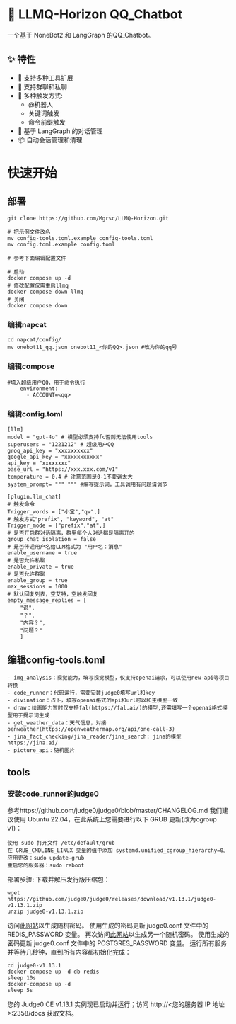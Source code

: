 # 🤖 LLMQ-Horizon QQ_Chatbot

一个基于 NoneBot2 和 LangGraph 的QQ_Chatbot。

## ✨ 特性

- 🔌 支持多种工具扩展
- 💬 支持群聊和私聊
- 🎯 多种触发方式:
  - @机器人
  - 关键词触发
  - 命令前缀触发
- 🧠 基于 LangGraph 的对话管理
- 📦 自动会话管理和清理

# 快速开始

## 部署
```
git clone https://github.com/Mgrsc/LLMQ-Horizon.git

# 把示例文件改名
mv config-tools.toml.example config-tools.toml
mv config.toml.example config.toml

# 参考下面编辑配置文件

# 启动
docker compose up -d
# 修改配置仅需重启llmq
docker compose down llmq
# 关闭
docker compose down
```

### 编辑napcat
```
cd napcat/config/
mv onebot11_qq.json onebot11_<你的QQ>.json #改为你的qq号
```

### 编辑compose

```
#填入超级用户QQ，用于命令执行
    environment:
      - ACCOUNT=<qq>
```

### 编辑config.toml

```
[llm]
model = "gpt-4o" # 模型必须支持fc否则无法使用tools
superusers = "1221212" # 超级用户QQ
groq_api_key = "xxxxxxxxxx"
google_api_key = "xxxxxxxxxxx"
api_key = "xxxxxxxx"
base_url = "https://xxx.xxx.com/v1"
temperature = 0.4 # 注意范围是0-1不要调太大
system_prompt= """ """ #编写提示词，工具调用有问题请调节

[plugin.llm_chat]
# 触发命令
Trigger_words = ["小宝","qw",]
# 触发方式"prefix", "keyword", "at"
Trigger_mode = ["prefix","at",]
# 是否开启群对话隔离，群里每个人对话都是隔离开的
group_chat_isolation = false
# 是否传递用户名给LLM格式为 "用户名：消息"
enable_username = true
# 是否允许私聊
enable_private = true
# 是否允许群聊
enable_group = true
max_sessions = 1000
# 默认回复列表，空艾特，空触发回复
empty_message_replies = [
    "说",
    "？",
    "内容？",
    "问题？"
    ]
```



## 编辑config-tools.toml
```
- img_analysis：视觉能力，填写视觉模型，仅支持openai请求，可以使用new-api等项目转换
- code_runner：代码运行，需要安装judge0填写url和key
- divination：占卜，填写openai格式的api和url可以和主模型一致
- draw：绘画能力暂时仅支持fal(https://fal.ai/)的模型,还需填写一个openai格式模型用于提示词生成
- get_weather_data：天气信息，对接oenweather(https://openweathermap.org/api/one-call-3)
- jina_fact_checking/jina_reader/jina_search: jina的模型https://jina.ai/
- picture_api：随机图片
```


## tools

### 安装code_runner的judge0

参考https://github.com/judge0/judge0/blob/master/CHANGELOG.md
我们建议使用 Ubuntu 22.04，在此系统上您需要进行以下 GRUB 更新(改为cgroup v1)：
```
使用 sudo 打开文件 /etc/default/grub
在 GRUB_CMDLINE_LINUX 变量的值中添加 systemd.unified_cgroup_hierarchy=0。
应用更改：sudo update-grub
重启您的服务器：sudo reboot
```
部署步骤:
下载并解压发行版压缩包：
```
wget https://github.com/judge0/judge0/releases/download/v1.13.1/judge0-v1.13.1.zip
unzip judge0-v1.13.1.zip
```
访问[此网站](https://www.random.org/passwords/?num=1&len=32&format=plain&rnd=new)以生成随机密码。
使用生成的密码更新 judge0.conf 文件中的 REDIS_PASSWORD 变量。
再次访问[此网站](https://www.random.org/passwords/?num=1&len=32&format=plain&rnd=new)以生成另一个随机密码。
使用生成的密码更新 judge0.conf 文件中的 POSTGRES_PASSWORD 变量。
运行所有服务并等待几秒钟，直到所有内容都初始化完成：
```
cd judge0-v1.13.1
docker-compose up -d db redis
sleep 10s
docker-compose up -d
sleep 5s
```
您的 Judge0 CE v1.13.1 实例现已启动并运行；访问 http://<您的服务器 IP 地址>:2358/docs 获取文档。